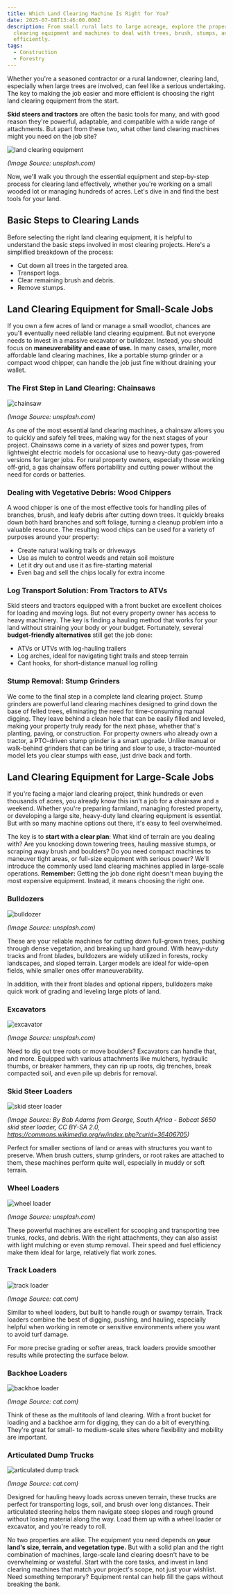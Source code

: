 ```yaml
---
title: Which Land Clearing Machine Is Right for You?
date: 2025-07-08T13:46:00.000Z
description: From small rural lots to large acreage, explore the proper land
  clearing equipment and machines to deal with trees, brush, stumps, and debris
  efficiently.
tags:
  - Construction
  - Forestry
---
```

Whether you're a seasoned contractor or a rural landowner, clearing land, especially when large trees are involved, can feel like a serious undertaking. The key to making the job easier and more efficient is choosing the right land clearing equipment from the start.

**Skid steers and tractors** are often the basic tools for many, and with good reason they're powerful, adaptable, and compatible with a wide range of attachments. But apart from these two, what other land clearing machines might you need on the job site?

![land clearing equipment](/uploads/land-clearing-equipment-blog-1.jpg "Land Clearing Equipment")

*(Image Source: unsplash.com)*

Now, we'll walk you through the essential equipment and step-by-step process for clearing land effectively, whether you're working on a small wooded lot or managing hundreds of acres. Let's dive in and find the best tools for your land.

## Basic Steps to Clearing Lands

Before selecting the right land clearing equipment, it is helpful to understand the basic steps involved in most clearing projects. Here's a simplified breakdown of the process:

* Cut down all trees in the targeted area.
* Transport logs.
* Clear remaining brush and debris.
* Remove stumps.

## Land Clearing Equipment for Small-Scale Jobs

If you own a few acres of land or manage a small woodlot, chances are you'll eventually need reliable land clearing equipment. But not everyone needs to invest in a massive excavator or bulldozer. Instead, you should focus on **maneuverability and ease of use.** In many cases, smaller, more affordable land clearing machines, like a portable stump grinder or a compact wood chipper, can handle the job just fine without draining your wallet. 

### The First Step in Land Clearing: Chainsaws

![chainsaw](/uploads/land-clearing-equipment-blog-2.jpg "Chainsaw")

*(Image Source: unsplash.com)*

As one of the most essential land clearing machines, a chainsaw allows you to quickly and safely fell trees, making way for the next stages of your project. Chainsaws come in a variety of sizes and power types, from lightweight electric models for occasional use to heavy-duty gas-powered versions for larger jobs. For rural property owners, especially those working off-grid, a gas chainsaw offers portability and cutting power without the need for cords or batteries.

### Dealing with Vegetative Debris: Wood Chippers

A wood chipper is one of the most effective tools for handling piles of branches, brush, and leafy debris after cutting down trees. It quickly breaks down both hard branches and soft foliage, turning a cleanup problem into a valuable resource. The resulting wood chips can be used for a variety of purposes around your property:

* Create natural walking trails or driveways
* Use as mulch to control weeds and retain soil moisture
* Let it dry out and use it as fire-starting material
* Even bag and sell the chips locally for extra income

### Log Transport Solution: From Tractors to ATVs

Skid steers and tractors equipped with a front bucket are excellent choices for loading and moving logs. But not every property owner has access to heavy machinery. The key is finding a hauling method that works for your land without straining your body or your budget. Fortunately, several **budget-friendly alternatives** still get the job done:

* ATVs or UTVs with log-hauling trailers
* Log arches, ideal for navigating tight trails and steep terrain
* Cant hooks, for short-distance manual log rolling

### Stump Removal: Stump Grinders

We come to the final step in a complete land clearing project. Stump grinders are powerful land clearing machines designed to grind down the base of felled trees, eliminating the need for time-consuming manual digging. They leave behind a clean hole that can be easily filled and leveled, making your property truly ready for the next phase, whether that's planting, paving, or construction. For property owners who already own a tractor, a PTO-driven stump grinder is a smart upgrade. Unlike manual or walk-behind grinders that can be tiring and slow to use, a tractor-mounted model lets you clear stumps with ease, just drive back and forth.

## Land Clearing Equipment for Large-Scale Jobs

If you're facing a major land clearing project, think hundreds or even thousands of acres, you already know this isn't a job for a chainsaw and a weekend. Whether you're preparing farmland, managing forested property, or developing a large site, heavy-duty land clearing equipment is essential. But with so many machine options out there, it's easy to feel overwhelmed. 

The key is to **start with a clear plan**: What kind of terrain are you dealing with? Are you knocking down towering trees, hauling massive stumps, or scraping away brush and boulders? Do you need compact machines to maneuver tight areas, or full-size equipment with serious power? We'll introduce the commonly used land clearing machines applied in large-scale operations. **Remember:** Getting the job done right doesn't mean buying the most expensive equipment. Instead, it means choosing the right one.

### Bulldozers

![bulldozer](/uploads/land-clearing-equipment-blog-3.jpg "Bulldozer")

*(Image Source: unsplash.com)*

These are your reliable machines for cutting down full-grown trees, pushing through dense vegetation, and breaking up hard ground. With heavy-duty tracks and front blades, bulldozers are widely utilized in forests, rocky landscapes, and sloped terrain. Larger models are ideal for wide-open fields, while smaller ones offer maneuverability.

In addition, with their front blades and optional rippers, bulldozers make quick work of grading and leveling large plots of land.

### Excavators

![excavator](/uploads/land-clearing-equipment-blog-4.jpg "Excavator")

*(Image Source: unsplash.com)*

Need to dig out tree roots or move boulders? Excavators can handle that, and more. Equipped with various attachments like mulchers, hydraulic thumbs, or breaker hammers, they can rip up roots, dig trenches, break compacted soil, and even pile up debris for removal.

### Skid Steer Loaders

![skid steer loader](/uploads/land-clearing-equipment-blog-5.jpg "Skid Steer Loader")

*(Image Source: By Bob Adams from George, South Africa - Bobcat S650 skid steer loader, CC BY-SA 2.0, https://commons.wikimedia.org/w/index.php?curid=36406705)*

Perfect for smaller sections of land or areas with structures you want to preserve. When brush cutters, stump grinders, or root rakes are attached to them, these machines perform quite well, especially in muddy or soft terrain.

### Wheel Loaders

![wheel loader](/uploads/land-clearing-equipment-blog-6.jpg "Wheel Loader")

*(Image Source: unsplash.com)*

These powerful machines are excellent for scooping and transporting tree trunks, rocks, and debris. With the right attachments, they can also assist with light mulching or even stump removal. Their speed and fuel efficiency make them ideal for large, relatively flat work zones.

### Track Loaders

![track loader](/uploads/land-clearing-equipment-blog-7.jpg "track loader")

*(Image Source: cat.com)*

Similar to wheel loaders, but built to handle rough or swampy terrain. Track loaders combine the best of digging, pushing, and hauling, especially helpful when working in remote or sensitive environments where you want to avoid turf damage.

For more precise grading or softer areas, track loaders provide smoother results while protecting the surface below.

### Backhoe Loaders

![backhoe loader](/uploads/land-clearing-equipment-blog-8.jpg "Backhoe Loader")

*(Image Source: cat.com)*

Think of these as the multitools of land clearing. With a front bucket for loading and a backhoe arm for digging, they can do a bit of everything. They're great for small- to medium-scale sites where flexibility and mobility are important.

### Articulated Dump Trucks

![articulated dump track](/uploads/land-clearing-equipment-blog-9.jpg "Articulated Dump Track")

*(Image Source: cat.com)*

Designed for hauling heavy loads across uneven terrain, these trucks are perfect for transporting logs, soil, and brush over long distances. Their articulated steering helps them navigate steep slopes and rough ground without losing material along the way. Load them up with a wheel loader or excavator, and you're ready to roll.

No two properties are alike. The equipment you need depends on **your land's size, terrain, and vegetation type.** But with a solid plan and the right combination of machines, large-scale land clearing doesn't have to be overwhelming or wasteful. Start with the core tasks, and invest in land clearing machines that match your project's scope, not just your wishlist. Need something temporary? Equipment rental can help fill the gaps without breaking the bank.
